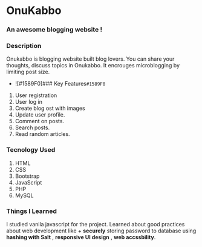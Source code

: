 # OnuKabbo
### An awesome blogging website !

### Description

Onukabbo is blogging website built blog lovers. You can share your thoughts, discuss topics in Onukabbo. It encrouges microblogging by limiting post size.

- ![#1589F0]### Key Features`#1589F0`

1. User registration
2. User log in
3. Create blog ost with images
4. Update user profile.
5. Comment on posts.
6. Search posts.
7. Read random articles.


### Tecnology Used

1. HTML
2. CSS
3. Bootstrap
4. JavaScript
5. PHP
6. MySQL

### Things I Learned

I studied vanila javascript for the project. Learned about good practices about web development like + **securely** storing password to database using 
**hashing with Salt** ,  **responsive UI design** , **web accssbility**.
